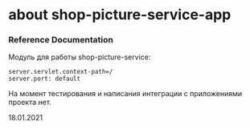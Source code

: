 # about shop-picture-service-app

### Reference Documentation

Модуль для работы shop-picture-service:

    server.servlet.context-path=/
    server.port: default
На момент тестирования и написания интеграции с приложениями проекта нет.

18.01.2021